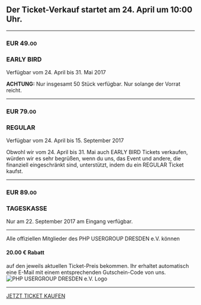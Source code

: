 
<h2 class="text-center">Der Ticket-Verkauf startet am 24. April um 10:00 Uhr.</h2>

<hr class="blockspace">

<div class="tickets">
	<div class="row">
		<div class="col-xs-12 col-sm-4 col-md-3">
			<h3>EUR 49.<small>00</small></h3>	
		</div>
		<div class="col-xs-12 col-sm-8 col-md-9">
			<h3>EARLY BIRD</h3>
			<p class="text-muted">Verfügbar vom 24. April bis 31. Mai 2017</p>
			<p><b class="text-danger">ACHTUNG:</b> Nur insgesamt 50 Stück verfügbar. Nur solange der Vorrat reicht.</p>
		</div>
	</div>
	<hr class="blockspace">
	<div class="row">
		<div class="col-xs-12 col-sm-4 col-md-3">
			<h3>EUR 79.<small>00</small></h3>	
		</div>
		<div class="col-xs-12 col-sm-8 col-md-9">
			<h3>REGULAR</h3>
			<p class="text-muted">Verfügbar vom 24. April bis 15. September 2017</p>
			<p>
				Obwohl wir vom 24. April bis 31. Mai auch EARLY BIRD Tickets verkaufen, würden wir es sehr begrüßen, 
				wenn du uns, das Event und andere, die finanziell eingeschränkt sind, unterstützt, indem du ein REGULAR Ticket kaufst.
			</p>
		</div>
	</div>
	<hr class="blockspace">
	<div class="row">
		<div class="col-xs-12 col-sm-4 col-md-3">
			<h3>EUR 89.<small>00</small></h3>	
		</div>
		<div class="col-xs-12 col-sm-8 col-md-9">
			<h3>TAGESKASSE</h3>
			<p class="text-muted">Nur am 22. September 2017 am Eingang verfügbar.</p>
		</div>
	</div>
</div>

<hr class="blockspace">

<div class="row">
	<div class="col-xs-12 col-sm-12 col-md-9 col-lg-10 text-center">
		Alle offiziellen Mitglieder des PHP USERGROUP DRESDEN e.V. können 
		<h4 class="text-center">
			20.00 &euro; Rabatt
		</h4>
		auf den jeweils aktuellen Ticket-Preis bekommen. 
		Ihr erhaltet automatisch eine E-Mail mit einem entsprechenden Gutschein-Code von uns. 
	</div>
	<div class="hidden-xs hidden-sm col-md-3 col-lg-2">
		<img src="@baseUrl@/images/logo.png" class="img-responsive" alt="PHP USERGROUP DRESDEN e.V. Logo">
	</div>
</div>

<hr class="blockspace">

<div class="text-center">
	<a name="buy-btn"></a>
	<a href="https://www.eventbrite.com/e/php-developer-day-2017-tickets-33522252961?aff=website" title="JETZT TICKET KAUFEN" class="blockspace btn btn-block btn-success btn-lg text-uppercase">
		<i class="fa fa-ticket"></i> JETZT TICKET KAUFEN <i class="fa fa-ticket"></i>
	</a>
</div>
